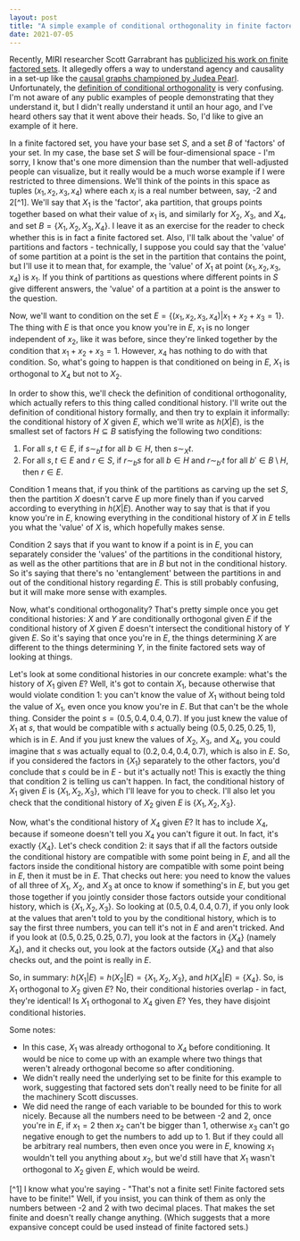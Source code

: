 ```yaml
---
layout: post
title: "A simple example of conditional orthogonality in finite factored sets"
date: 2021-07-05
---
```


Recently, MIRI researcher Scott Garrabrant has [publicized his work on finite factored sets](https://www.lesswrong.com/s/kxs3eeEti9ouwWFzr/p/N5Jm6Nj4HkNKySA5Z#2b__Conditional_Orthogonality). It allegedly offers a way to understand agency and causality in a set-up like the [causal graphs championed by Judea Pearl](https://en.wikipedia.org/wiki/Causal_graph). Unfortunately, the [definition of conditional orthogonality](https://www.lesswrong.com/s/kxs3eeEti9ouwWFzr/p/N5Jm6Nj4HkNKySA5Z#2b__Conditional_Orthogonality) is very confusing. I'm not aware of any public examples of people demonstrating that they understand it, but I didn't really understand it until an hour ago, and I've heard others say that it went above their heads. So, I'd like to give an example of it here.

In a finite factored set, you have your base set $S$, and a set $B$ of 'factors' of your set. In my case, the base set $S$ will be four-dimensional space - I'm sorry, I know that's one more dimension than the number that well-adjusted people can visualize, but it really would be a much worse example if I were restricted to three dimensions. We'll think of the points in this space as tuples $(x_1, x_2, x_3, x_4)$ where each $x_i$ is a real number between, say, -2 and 2[^1]. We'll say that $X_1$ is the 'factor', aka partition, that groups points together based on what their value of $x_1$ is, and similarly for $X_2$, $X_3$, and $X_4$, and set $B = \{X_1, X_2, X_3, X_4\}$. I leave it as an exercise for the reader to check whether this is in fact a finite factored set. Also, I'll talk about the 'value' of partitions and factors - technically, I suppose you could say that the 'value' of some partition at a point is the set in the partition that contains the point, but I'll use it to mean that, for example, the 'value' of $X_1$ at point $(x_1, x_2, x_3, x_4)$ is $x_1$. If you think of partitions as questions where different points in $S$ give different answers, the 'value' of a partition at a point is the answer to the question.

Now, we'll want to condition on the set $E = \{(x_1, x_2, x_3, x_4) | x_1 + x_2 + x_3 = 1\}$. The thing with $E$ is that once you know you're in $E$, $x_1$ is no longer independent of $x_2$, like it was before, since they're linked together by the condition that $x_1 + x_2 + x_3 = 1$. However, $x_4$ has nothing to do with that condition. So, what's going to happen is that conditioned on being in $E$, $X_1$ is orthogonal to $X_4$ but not to $X_2$.

In order to show this, we'll check the definition of conditional orthogonality, which actually refers to this thing called conditional history. I'll write out the definition of conditional history formally, and then try to explain it informally: the conditional history of $X$ given $E$, which we'll write as $h(X|E)$, is the smallest set of factors $H \subseteq B$ satisfying the following two conditions:
1. For all $s,t \in E$, if $s \sim_b t$ for all $b \in H$, then $s \sim_X t$.
2. For all $s, t \in E$ and $r \in S$, if $r \sim_b s$ for all $b \in H$ and $r \sim_{b'} t$ for all $b' \in B \setminus H$, then $r \in E$.

Condition 1 means that, if you think of the partitions as carving up the set $S$, then the partition $X$ doesn't carve $E$ up more finely than if you carved according to everything in $h(X|E)$. Another way to say that is that if you know you're in $E$, knowing everything in the conditional history of $X$ in $E$ tells you what the 'value' of $X$ is, which hopefully makes sense.

Condition 2 says that if you want to know if a point is in $E$, you can separately consider the 'values' of the partitions in the conditional history, as well as the other partitions that are in $B$ but not in the conditional history. So it's saying that there's no 'entanglement' between the partitions in and out of the conditional history regarding $E$. This is still probably confusing, but it will make more sense with examples.

Now, what's conditional orthogonality? That's pretty simple once you get conditional histories: $X$ and $Y$ are conditionally orthogonal given $E$ if the conditional history of $X$ given $E$ doesn't intersect the conditional history of $Y$ given $E$. So it's saying that once you're in $E$, the things determining $X$ are different to the things determining $Y$, in the finite factored sets way of looking at things.

Let's look at some conditional histories in our concrete example: what's the history of $X_1$ given $E$? Well, it's got to contain $X_1$, because otherwise that would violate condition 1: you can't know the value of $X_1$ without being told the value of $X_1$, even once you know you're in $E$. But that can't be the whole thing. Consider the point $s = (0.5, 0.4, 0.4, 0.7)$. If you just knew the value of $X_1$ at $s$, that would be compatible with $s$ actually being $(0.5, 0.25, 0.25, 1)$, which is in $E$. And if you just knew the values of $X_2$, $X_3$, and $X_4$, you could imagine that $s$ was actually equal to $(0.2, 0.4, 0.4, 0.7)$, which is also in $E$. So, if you considered the factors in $\{X_1\}$ separately to the other factors, you'd conclude that $s$ could be in $E$ - but it's actually not! This is exactly the thing that condition 2 is telling us can't happen. In fact, the conditional history of $X_1$ given $E$ is $\{X_1, X_2, X_3\}$, which I'll leave for you to check. I'll also let you check that the conditional history of $X_2$ given $E$ is $\{X_1, X_2, X_3\}$.

Now, what's the conditional history of $X_4$ given $E$? It has to include $X_4$, because if someone doesn't tell you $X_4$ you can't figure it out. In fact, it's exactly $\{X_4\}$. Let's check condition 2: it says that if all the factors outside the conditional history are compatible with some point being in $E$, and all the factors inside the conditional history are compatible with some point being in $E$, then it must be in $E$. That checks out here: you need to know the values of all three of $X_1$, $X_2$, and $X_3$ at once to know if something's in $E$, but you get those together if you jointly consider those factors outside your conditional history, which is $\{X_1, X_2, X_3\}$. So looking at $(0.5, 0.4, 0.4, 0.7)$, if you only look at the values that aren't told to you by the conditional history, which is to say the first three numbers, you can tell it's not in $E$ and aren't tricked. And if you look at $(0.5, 0.25, 0.25, 0.7)$, you look at the factors in $\{X_4\}$ (namely $X_4$), and it checks out, you look at the factors outside $\{X_4\}$ and that also checks out, and the point is really in $E$.

So, in summary: $h(X_1|E) = h(X_2 | E) = \{X_1, X_2, X_3\}$, and $h(X_4 | E) = \{X_4\}$. So, is $X_1$ orthogonal to $X_2$ given $E$? No, their conditional histories overlap - in fact, they're identical! Is $X_1$ orthogonal to $X_4$ given $E$? Yes, they have disjoint conditional histories.

Some notes:
- In this case, $X_1$ was already orthogonal to $X_4$ before conditioning. It would be nice to come up with an example where two things that weren't already orthogonal become so after conditioning.
- We didn't really need the underlying set to be finite for this example to work, suggesting that factored sets don't really need to be finite for all the machinery Scott discusses.
- We did need the range of each variable to be bounded for this to work nicely. Because all the numbers need to be between -2 and 2, once you're in $E$, if $x_1 = 2$ then $x_2$ can't be bigger than 1, otherwise $x_3$ can't go negative enough to get the numbers to add up to 1. But if they could all be arbitrary real numbers, then even once you were in $E$, knowing $x_1$ wouldn't tell you anything about $x_2$, but we'd still have that $X_1$ wasn't orthogonal to $X_2$ given $E$, which would be weird.

[^1] I know what you're saying - "That's not a finite set! Finite factored sets have to be finite!" Well, if you insist, you can think of them as only the numbers between -2 and 2 with two decimal places. That makes the set finite and doesn't really change anything. (Which suggests that a more expansive concept could be used instead of finite factored sets.)
